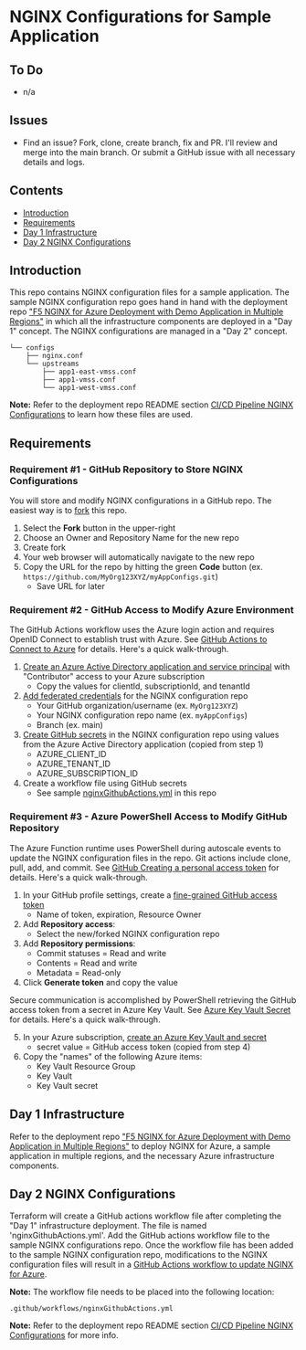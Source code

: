 # NGINX Configurations for Sample Application

## To Do

- n/a

## Issues

- Find an issue? Fork, clone, create branch, fix and PR. I'll review and merge into the main branch. Or submit a GitHub issue with all necessary details and logs.

## Contents

- [Introduction](#introduction)
- [Requirements](#requirements)
- [Day 1 Infrastructure](#day-1-infrastructure)
- [Day 2 NGINX Configurations](#day-2-nginx-configurations)

## Introduction

This repo contains NGINX configuration files for a sample application. The sample NGINX configuration repo goes hand in hand with the deployment repo ["F5 NGINX for Azure Deployment with Demo Application in Multiple Regions"](https://github.com/JeffGiroux/nginx-for-azure) in which all the infrastructure components are deployed in a "Day 1" concept. The NGINX configurations are managed in a "Day 2" concept.

```
└── configs
    ├── nginx.conf
    └── upstreams
        ├── app1-east-vmss.conf
        ├── app1-vmss.conf
        └── app1-west-vmss.conf
```

**Note:** Refer to the deployment repo README section [CI/CD Pipeline NGINX Configurations](https://github.com/JeffGiroux/nginx-for-azure#cicd-pipeline-nginx-configurations) to learn how these files are used.

## Requirements

### Requirement #1 - GitHub Repository to Store NGINX Configurations

You will store and modify NGINX configurations in a GitHub repo. The easiest way is to [fork](https://docs.github.com/en/get-started/quickstart/fork-a-repo) this repo.

1. Select the **Fork** button in the upper-right
2. Choose an Owner and Repository Name for the new repo
3. Create fork
4. Your web browser will automatically navigate to the new repo
5. Copy the URL for the repo by hitting the green **Code** button (ex. `https://github.com/MyOrg123XYZ/myAppConfigs.git`)
    - Save URL for later

### Requirement #2 - GitHub Access to Modify Azure Environment

The GitHub Actions workflow uses the Azure login action and requires OpenID Connect to establish trust with Azure. See [GitHub Actions to Connect to Azure](https://learn.microsoft.com/en-us/azure/developer/github/connect-from-azure?tabs=azure-cli%2Cwindows) for details. Here's a quick walk-through.

1. [Create an Azure Active Directory application and service principal](https://learn.microsoft.com/en-us/azure/developer/github/connect-from-azure?tabs=azure-cli%2Cwindows#create-an-azure-active-directory-application-and-service-principal) with "Contributor" access to your Azure subscription
    - Copy the values for clientId, subscriptionId, and tenantId
2. [Add federated credentials](https://learn.microsoft.com/en-us/azure/developer/github/connect-from-azure?tabs=azure-cli%2Cwindows#add-federated-credentials) for the NGINX configuration repo
    - Your GitHub organization/username (ex. `MyOrg123XYZ`)
    - Your NGINX configuration repo name (ex. `myAppConfigs`)
    - Branch (ex. main)
3. [Create GitHub secrets](https://learn.microsoft.com/en-us/azure/developer/github/connect-from-azure?tabs=azure-cli%2Cwindows#create-github-secrets) in the NGINX configuration repo using values from the Azure Active Directory application (copied from step 1)
    - AZURE_CLIENT_ID
    - AZURE_TENANT_ID
    - AZURE_SUBSCRIPTION_ID
4. Create a workflow file using GitHub secrets
    - See sample [nginxGithubActions.yml](.github/workflows/nginxGithubActions.yml) in this repo

### Requirement #3 - Azure PowerShell Access to Modify GitHub Repository

The Azure Function runtime uses PowerShell during autoscale events to update the NGINX configuration files in the repo. Git actions include clone, pull, add, and commit. See [GitHub Creating a personal access token](https://docs.github.com/en/authentication/keeping-your-account-and-data-secure/creating-a-personal-access-token) for details. Here's a quick walk-through.

1. In your GitHub profile settings, create a [fine-grained GitHub access token](https://docs.github.com/en/authentication/keeping-your-account-and-data-secure/creating-a-personal-access-token#creating-a-fine-grained-personal-access-token)
    - Name of token, expiration, Resource Owner
2. Add **Repository access**:
    - Select the new/forked NGINX configuration repo
3. Add **Repository permissions**:
    - Commit statuses = Read and write
    - Contents = Read and write
    - Metadata = Read-only
4. Click **Generate token** and copy the value

Secure communication is accomplished by PowerShell retrieving the GitHub access token from a secret in Azure Key Vault. See [Azure Key Vault Secret](https://learn.microsoft.com/en-us/azure/key-vault/secrets/quick-create-cli) for details. Here's a quick walk-through.

5. In your Azure subscription, [create an Azure Key Vault and secret](https://learn.microsoft.com/en-us/azure/key-vault/secrets/quick-create-cli)
    - secret value = GitHub access token (copied from step 4)
6. Copy the "names" of the following Azure items:
    - Key Vault Resource Group
    - Key Vault
    - Key Vault secret

## Day 1 Infrastructure

Refer to the deployment repo ["F5 NGINX for Azure Deployment with Demo Application in Multiple Regions"](https://github.com/JeffGiroux/nginx-for-azure) to deploy NGINX for Azure, a sample application in multiple regions, and the necessary Azure infrastructure components.

## Day 2 NGINX Configurations

Terraform will create a GitHub actions workflow file after completing the "Day 1" infrastructure deployment. The file is named 'nginxGithubActions.yml'. Add the GitHub actions workflow file to the sample NGINX configurations repo. Once the workflow file has been added to the sample NGINX configuration repo, modifications to the NGINX configuration files will result in a [GitHub Actions workflow to update NGINX for Azure](https://docs.nginx.com/nginxaas/azure/management/nginx-configuration/#nginx-configuration-automation-workflows).

**Note:** The workflow file needs to be placed into the following location:

```
.github/workflows/nginxGithubActions.yml
```

**Note:** Refer to the deployment repo README section [CI/CD Pipeline NGINX Configurations](https://github.com/JeffGiroux/nginx-for-azure#cicd-pipeline-nginx-configurations) for more info.
